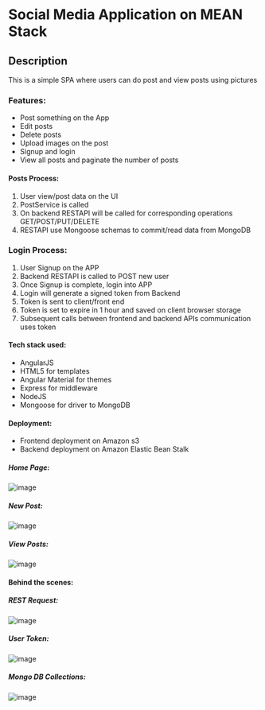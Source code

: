 # Social Media Application on MEAN Stack
## Description
This is a simple SPA where users can do post and view posts using pictures

### Features:
- Post something on the App
- Edit posts
- Delete posts
- Upload images on the post
- Signup and login
- View all posts and paginate the number of posts

#### Posts Process:
1. User view/post data on the UI
2. PostService is called
3. On backend RESTAPI will be called for corresponding operations GET/POST/PUT/DELETE
5. RESTAPI use Mongoose schemas to commit/read data from MongoDB

### Login Process:
1. User Signup on the APP
2. Backend RESTAPI is called to POST new user
3. Once Signup is complete, login into APP
4. Login will generate a signed token from Backend
5. Token is sent to client/front end
6. Token is set to expire in 1 hour and saved on client browser storage
7. Subsequent calls between frontend and backend APIs communication uses token

#### Tech stack used:
- AngularJS
- HTML5 for templates
- Angular Material for themes
- Express for middleware
- NodeJS
- Mongoose for driver to MongoDB

#### Deployment:
- Frontend deployment on Amazon s3
- Backend deployment on Amazon Elastic Bean Stalk

##### Home Page:
![image](https://github.com/krishnakishorep/SocialMediaApp-On-MEAN-Stack/blob/master/ScreenShots/HomePage.PNG)

##### New Post:
![image](https://github.com/krishnakishorep/SocialMediaApp-On-MEAN-Stack/blob/master/ScreenShots/NewPost.PNG)

##### View Posts:
![image](https://github.com/krishnakishorep/SocialMediaApp-On-MEAN-Stack/blob/master/ScreenShots/ViewPosts.PNG)

#### Behind the scenes:
##### REST Request:
![image](https://github.com/krishnakishorep/SocialMediaApp-On-MEAN-Stack/blob/master/ScreenShots/PUT-RESTRequest.PNG)
##### User Token:
![image](https://github.com/krishnakishorep/SocialMediaApp-On-MEAN-Stack/blob/master/ScreenShots/Token.PNG)
##### Mongo DB Collections:
![image](https://github.com/krishnakishorep/SocialMediaApp-On-MEAN-Stack/blob/master/ScreenShots/UsersPostsMongo.PNG)
